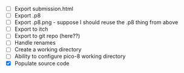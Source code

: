 - [ ] Export submission.html
- [ ] Export .p8
- [ ] Export .p8.png - suppose I should reuse the .p8 thing from above
- [ ] Export to itch
- [ ] Export to git repo (here??)
- [ ] Handle renames
- [ ] Create a working directory
- [ ] Ability to configure pico-8 working directory
- [X] Populate source code